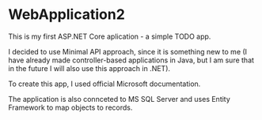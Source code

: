 # WebApplication2

This is my first ASP.NET Core aplication - a simple TODO app.

I decided to use Minimal API approach, since it is something new to me (I have already made controller-based applications in Java, but I am sure that in the future I will also use this approach in .NET).

To create this app, I used official Microsoft documentation.

The application is also connceted to MS SQL Server and uses Entity Framework to map objects to records.

